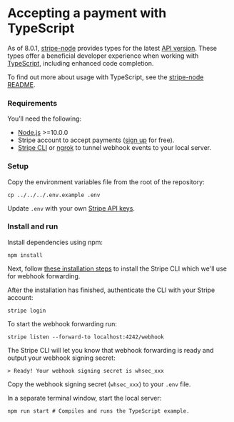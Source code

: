 # Accepting a payment with TypeScript

As of 8.0.1, [stripe-node](https://github.com/stripe/stripe-node) provides types for the latest [API version](https://stripe.com/docs/api/versioning). These types offer a beneficial developer experience when working with [TypeScript](https://www.typescriptlang.org/), including enhanced code completion.

To find out more about usage with TypeScript, see the [stripe-node README](https://github.com/stripe/stripe-node#usage-with-typescript).

### Requirements

You’ll need the following:

- [Node.js](http://nodejs.org) >=10.0.0
- Stripe account to accept payments ([sign up](https://dashboard.stripe.com/register) for free).
- [Stripe CLI](https://github.com/stripe/stripe-cli) or [ngrok](https://ngrok.com/) to tunnel webhook events to your local server.

### Setup

Copy the environment variables file from the root of the repository:

    cp ../../../.env.example .env

Update `.env` with your own [Stripe API keys](https://dashboard.stripe.com/account/apikeys).

### Install and run

Install dependencies using npm:

    npm install

Next, follow [these installation steps](https://github.com/stripe/stripe-cli#installation) to install the Stripe CLI which we'll use for webhook forwarding.

After the installation has finished, authenticate the CLI with your Stripe account:

    stripe login

To start the webhook forwarding run:

    stripe listen --forward-to localhost:4242/webhook

The Stripe CLI will let you know that webhook forwarding is ready and output your webhook signing secret:

    > Ready! Your webhook signing secret is whsec_xxx

Copy the webhook signing secret (`whsec_xxx`) to your `.env` file.

In a separate terminal window, start the local server:

    npm run start # Compiles and runs the TypeScript example.
